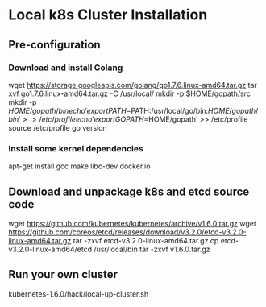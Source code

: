 # Local k8s Cluster Installation

## Pre-configuration

### Download and install Golang

wget https://storage.googleapis.com/golang/go1.7.6.linux-amd64.tar.gz
tar xvf go1.7.6.linux-amd64.tar.gz -C /usr/local/
mkdir -p $HOME/gopath/src
mkdir -p $HOME/gopath/bin
echo 'export PATH=$PATH:/usr/local/go/bin:$HOME/gopath/bin' >> /etc/profile
echo 'export GOPATH=$HOME/gopath' >> /etc/profile
source /etc/profile
go version

### Install some kernel dependencies

apt-get install gcc make libc-dev docker.io

## Download and unpackage k8s and etcd source code

wget https://github.com/kubernetes/kubernetes/archive/v1.6.0.tar.gz
wget https://github.com/coreos/etcd/releases/download/v3.2.0/etcd-v3.2.0-linux-amd64.tar.gz
tar -zxvf etcd-v3.2.0-linux-amd64.tar.gz
cp etcd-v3.2.0-linux-amd64/etcd /usr/local/bin
tar -zxvf v1.6.0.tar.gz

## Run your own cluster
kubernetes-1.6.0/hack/local-up-cluster.sh
